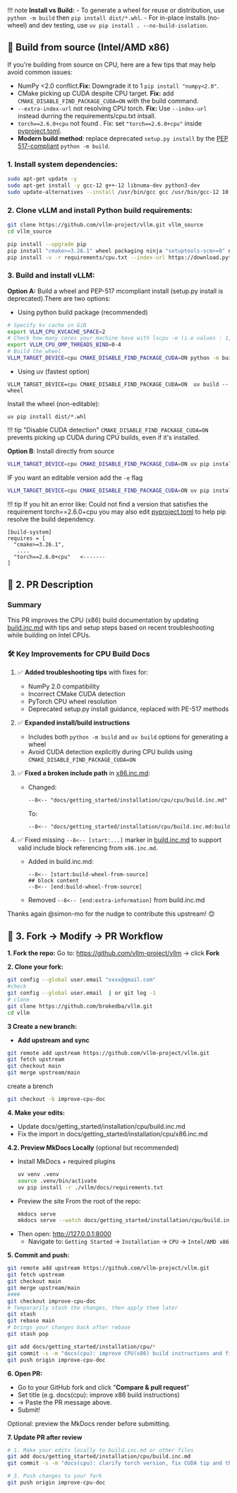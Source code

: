  !!! note **Install vs Build:** - To generate a wheel for reuse or distribution, use `python -m build` then `pip install dist/*.whl`. - For in-place installs (no-wheel) and dev testing, use `uv pip install . --no-build-isolation`.<br>

## 🔧 Build from source (Intel/AMD x86)
If you're building from source on CPU, here are a few tips that may help avoid common issues:
- NumPy <2.0 conflict.**Fix:** Downgrade it to 1 `pip install "numpy<2.0"`.
- CMake picking up CUDA despite CPU target. **Fix:** add `CMAKE_DISABLE_FIND_PACKAGE_CUDA=ON` with the build command.
- `--extra-index-url` not resolving CPU torch. **Fix:** Use `--index-url` instead durring the requirements/cpu.txt intsall.
- `torch==2.6.0+cpu` not found .   Fix: set `"torch==2.6.0+cpu"` inside [pyproject.toml](https://github.com/vllm-project/vllm/blob/main/pyproject.toml).
- **Modern build method**: replace deprecated `setup.py install` by the [PEP 517-compliant](https://peps.python.org/pep-0517/) `python -m build`.

### 1. Install system dependencies:

```bash
sudo apt-get update -y
sudo apt-get install -y gcc-12 g++-12 libnuma-dev python3-dev
sudo update-alternatives --install /usr/bin/gcc gcc /usr/bin/gcc-12 10 --slave /usr/bin/g++ g++ /usr/bin/g++-12
```
### 2. Clone vLLM and install Python build requirements:

```bash
git clone https://github.com/vllm-project/vllm.git vllm_source
cd vllm_source

pip install --upgrade pip
pip install "cmake>=3.26.1" wheel packaging ninja "setuptools-scm>=8" numpy
pip install -v -r requirements/cpu.txt --index-url https://download.pytorch.org/whl/cpu
```
### 3. Build and install vLLM:
**Option A:** Build a wheel and PEP-517 mcompliant install (setup.py install is deprecated).There are two options: 
- Using python build package (recommended)   

```bash
# Specify kv cache in GiB
export VLLM_CPU_KVCACHE_SPACE=2
# Check how many cores your machine have with lscpu -e (i.e values : 1,2/0-2/2)
export VLLM_CPU_OMP_THREADS_BIND=0-4 
# Build the wheel
VLLM_TARGET_DEVICE=cpu CMAKE_DISABLE_FIND_PACKAGE_CUDA=ON python -m build --wheel --no-isolation
```
- Using uv (fastest option)
```
VLLM_TARGET_DEVICE=cpu CMAKE_DISABLE_FIND_PACKAGE_CUDA=ON  uv build --wheel

```
Install the wheel (non-editable):
```
uv pip install dist/*.whl
```
 !!! tip "Disable CUDA detection"
`CMAKE_DISABLE_FIND_PACKAGE_CUDA=ON` prevents picking up CUDA during CPU builds, even if it's installed.

**Option B**: Install directly from source

```bash
VLLM_TARGET_DEVICE=cpu CMAKE_DISABLE_FIND_PACKAGE_CUDA=ON uv pip install . --no-build-isolation
```
IF you want an editable version add the `-e` flag 
```bash
VLLM_TARGET_DEVICE=cpu CMAKE_DISABLE_FIND_PACKAGE_CUDA=ON uv pip install -e . --no-build-isolation
```

!!! tip
If you hit an error like: Could not find a version that satisfies the requirement torch==2.6.0+cpu you may also edit [pyproject.toml](https://github.com/vllm-project/vllm/blob/main/pyproject.toml) to help pip resolve the build dependency.
```
[build-system]
requires = [
  "cmake>=3.26.1",
   ....
  "torch==2.6.0+cpu"   <-------
]
```
## 📝 2. PR Description
### Summary

This PR improves the CPU (x86) build documentation by updating [build.inc.md](https://github.com/vllm-project/vllm/blob/main/docs/getting_started/installation/cpu/build.inc.md) with tips and setup steps based on recent troubleshooting while building on Intel CPUs.

### 🛠️ Key Improvements for CPU Build Docs

1. ✅ **Added troubleshooting tips** with fixes for:
   - NumPy 2.0 compatibility
   - Incorrect CMake CUDA detection
   - PyTorch CPU wheel resolution
   - Deprecated setup.py install guidance, replaced with PE-517 methods
  
2. ✅ **Expanded install/build instructions**
   - Includes both `python -m build` and `uv build` options for generating a wheel
   - Avoid CUDA detection explicitly during CPU builds using `CMAKE_DISABLE_FIND_PACKAGE_CUDA=ON`

4. ✅ **Fixed a broken include path** in  [x86.inc.md](https://github.com/vllm-project/vllm/blob/main/docs/getting_started/installation/cpu/x86.inc.md):
   - Changed:
     ```markdown
     --8<-- "docs/getting_started/installation/cpu/cpu/build.inc.md"  <-- duplicate cpu
     ```
     To:
     ```markdown
     --8<-- "docs/getting_started/installation/cpu/build.inc.md:build-wheel-from-source"
     ```
  5. ✅ Fixed missing  `--8<-- [start:...]` marker in [build.inc.md](https://github.com/vllm-project/vllm/blob/main/docs/getting_started/installation/cpu/build.inc.md)  to support valid include block referencing from `x86.inc.md`.
     -  Added in build.inc.md:
        ```
        --8<-- [start:build-wheel-from-source]
        ## block content 
        --8<-- [end:build-wheel-from-source]
        ```
     - Removed `--8<-- [end:extra-information]` from build.inc.md
 

Thanks again @simon-mo for the nudge to contribute this upstream! 😊


## 🔁 3. Fork → Modify → PR Workflow
**1. Fork the repo:** 
Go to: https://github.com/vllm-project/vllm → click **Fork**

**2. Clone your fork:**
```bash
git config --global user.email "xxxx@gmail.com"
#check 
git config --global user.email  | or git log -1
# clone
git clone https://github.com/brokedba/vllm.git
cd vllm
```
**3 Create a new branch:**
- **Add upstream and sync**
```bash
git remote add upstream https://github.com/vllm-project/vllm.git
git fetch upstream
git checkout main
git merge upstream/main
```
create a brench
```bash
git checkout -b improve-cpu-doc
```
**4. Make your edits:**
- Update docs/getting_started/installation/cpu/build.inc.md
- Fix the import in docs/getting_started/installation/cpu/x86.inc.md

**4.2. Preview MkDocs Locally** (optional but recommended)
- Install MkDocs + required plugins
  ```bash
  uv venv .venv
  source .venv/bin/activate
  uv pip install -r ./vllm/docs/requirements.txt
  ```
- Preview the site
  From the root of the repo:
  ```bash
  mkdocs serve
  mkdocs serve --watch docs/getting_started/installation/cpu/build.inc.md
  ```
- Then open: http://127.0.0.1:8000
  - Navigate to: `Getting Started` → `Installation` → `CPU` → `Intel/AMD x86`
    
**5. Commit and push:**
```bash
git remote add upstream https://github.com/vllm-project/vllm.git
git fetch upstream
git checkout main
git merge upstream/main
####
git checkout improve-cpu-doc
# Temporarily stash the changes, then apply them later
git stash
git rebase main
# brings your changes back after rebase
git stash pop  
```

```bash
git add docs/getting_started/installation/cpu/*
git commit -s -m "docs(cpu): improve CPU(x86) build instructions and fix include path" 
git push origin improve-cpu-doc
```
**6. Open PR:**
- Go to your GitHub fork and click "**Compare & pull request**"  
- Set title (e.g. docs(cpu): improve x86 build instructions)
-  → Paste the PR message above.
-  Submit!

Optional: preview the MkDocs render before submitting.


**7. Update PR after review**
```bash
# 1. Make your edits locally to build.inc.md or other files
git add docs/getting_started/installation/cpu/build.inc.md
git commit -s -m "docs(cpu): clarify torch version, fix CUDA tip and thread binding comments"

# 3. Push changes to your fork
git push origin improve-cpu-doc
```
